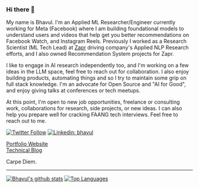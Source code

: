 ### Hi there 👋

My name is Bhavul. I'm an Applied ML Researcher/Engineer currently working for Meta (Facebook) where I am building foundational models to understand users and videos that help get you better recommendations on Facebook Watch, and Instagram Reels. Previously I worked as a Research Scientist (ML Tech Lead) at [Zapr](https://www.zapr.in) driving company's Applied NLP Research efforts, and I also owned Recommendation System projects for Zapr.

I like to engage in AI research independently too, and I'm working on a few ideas in the LLM space, feel free to reach out for collaboration. I also enjoy building products, automating things and so I try to maintain some grip on full stack knowledge. I'm an advocate for Open Source and "AI for Good", and enjoy giving talks at conferences or tech meetups.  

At this point, I'm open to new job opportunities, freelance or consulting work, collaborations for research, side projects, or new ideas. I can also help you prepare well for cracking FAANG tech interviews. Feel free to reach out to me.
 
[![Twitter Follow](https://img.shields.io/twitter/follow/bhavulgauri.svg?style=social)](http://twitter.com/bhavulgauri)
[![Linkedin: bhavul](https://img.shields.io/badge/-bhavul-blue?style=flat-square&logo=Linkedin&logoColor=white&link=https://www.linkedin.com/in/bhavul/)](https://www.linkedin.com/in/bhavul/)  

[Portfolio Website](https://bhavul.com)  
[Technical Blog](https://blog.bhavul.com)

Carpe Diem.  

----

[![Bhavul's github stats](https://github-readme-stats.vercel.app/api?username=bhavul&count_private=true&show_icons=true)](https://github.com/anuraghazra/github-readme-stats)
[![Top Languages](https://github-readme-stats.vercel.app/api/top-langs/?username=bhavul&layout=compact&hide=javascript)](https://github.com/anuraghazra/github-readme-stats)


<!--
**bhavul/bhavul** is a ✨ _special_ ✨ repository because its `README.md` (this file) appears on your GitHub profile.

Here are some ideas to get you started:

- 🔭 I’m currently working on ...
- 🌱 I’m currently learning ...
- 👯 I’m looking to collaborate on ...
- 🤔 I’m looking for help with ...
- 💬 Ask me about ...
- 📫 How to reach me: ...
- 😄 Pronouns: ...
- ⚡ Fun fact: ...
-->
